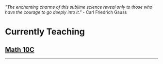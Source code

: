 *"The enchanting charms of this sublime science reveal only to those who have the courage to go deeply into it."* - Carl Friedrich Gauss 
# Currently Teaching 
## [Math 10C](Math10Current.md)
---



